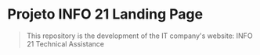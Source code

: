 # Projeto INFO 21 Landing Page

> This repository is the development of the IT company's website: INFO 21 Technical Assistance
